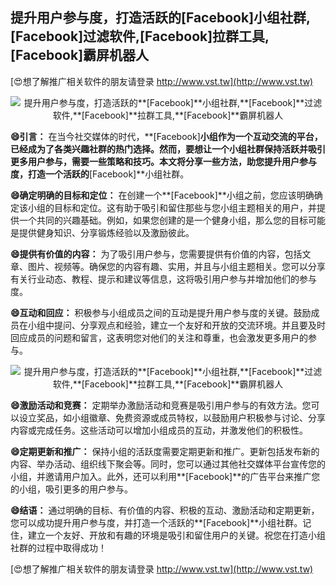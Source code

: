 ## **提升用户参与度，打造活跃的**[Facebook]**小组社群,**[Facebook]**过滤软件,**[Facebook]**拉群工具,**[Facebook]**霸屏机器人**

[😍想了解推广相关软件的朋友请登录 http://www.vst.tw](http://www.vst.tw)

 <center><img src="https://vst.tw/MP4/tuiguang/png/5.png" alt="提升用户参与度，打造活跃的**[Facebook]**小组社群,**[Facebook]**过滤软件,**[Facebook]**拉群工具,**[Facebook]**霸屏机器人"></center>

**😄引言：**
在当今社交媒体的时代，**[Facebook]**小组作为一个互动交流的平台，已经成为了各类兴趣社群的热门选择。然而，要想让一个小组社群保持活跃并吸引更多用户参与，需要一些策略和技巧。本文将分享一些方法，助您提升用户参与度，打造一个活跃的**[Facebook]**小组社群。

**😄确定明确的目标和定位：**
在创建一个**[Facebook]**小组之前，您应该明确确定该小组的目标和定位。这有助于吸引和留住那些与您小组主题相关的用户，并提供一个共同的兴趣基础。例如，如果您创建的是一个健身小组，那么您的目标可能是提供健身知识、分享锻炼经验以及激励彼此。

**😄提供有价值的内容：**
为了吸引用户参与，您需要提供有价值的内容，包括文章、图片、视频等。确保您的内容有趣、实用，并且与小组主题相关。您可以分享有关行业动态、教程、提示和建议等信息，这将吸引用户参与并增加他们的参与度。

**😄互动和回应：**
积极参与小组成员之间的互动是提升用户参与度的关键。鼓励成员在小组中提问、分享观点和经验，建立一个友好和开放的交流环境。并且要及时回应成员的问题和留言，这表明您对他们的关注和尊重，也会激发更多用户的参与。

 <center><img src="https://vst.tw/MP4/tuiguang/png/0.png" alt="提升用户参与度，打造活跃的**[Facebook]**小组社群,**[Facebook]**过滤软件,**[Facebook]**拉群工具,**[Facebook]**霸屏机器人"></center>

**😄激励活动和竞赛：**
定期举办激励活动和竞赛是吸引用户参与的有效方法。您可以设立奖品，如小组徽章、免费资源或成员特权，以鼓励用户积极参与讨论、分享内容或完成任务。这些活动可以增加小组成员的互动，并激发他们的积极性。

**😄定期更新和推广：**
保持小组的活跃度需要定期更新和推广。更新包括发布新的内容、举办活动、组织线下聚会等。同时，您可以通过其他社交媒体平台宣传您的小组，并邀请用户加入。此外，还可以利用**[Facebook]**的广告平台来推广您的小组，吸引更多的用户参与。

**😄结语：**
通过明确的目标、有价值的内容、积极的互动、激励活动和定期更新，您可以成功提升用户参与度，并打造一个活跃的**[Facebook]**小组社群。记住，建立一个友好、开放和有趣的环境是吸引和留住用户的关键。祝您在打造小组社群的过程中取得成功！

[😍想了解推广相关软件的朋友请登录 http://www.vst.tw](http://www.vst.tw)



